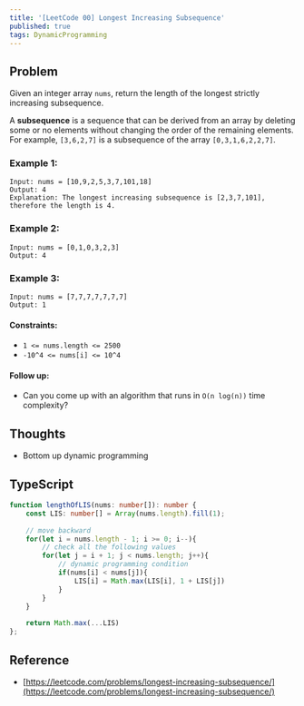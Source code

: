 ```yaml
---
title: '[LeetCode 00] Longest Increasing Subsequence'
published: true
tags: DynamicProgramming
---
```


## Problem

Given an integer array `nums`, return the length of the longest strictly
increasing subsequence.

A **subsequence** is a sequence that can be derived from an array by deleting some
or no elements without changing the order of the remaining elements. For
example, `[3,6,2,7]` is a subsequence of the array `[0,3,1,6,2,2,7]`.

### Example 1:

```
Input: nums = [10,9,2,5,3,7,101,18]
Output: 4
Explanation: The longest increasing subsequence is [2,3,7,101], therefore the length is 4.
```

### Example 2:

```
Input: nums = [0,1,0,3,2,3]
Output: 4
```

### Example 3:

```
Input: nums = [7,7,7,7,7,7,7]
Output: 1
```
 
#### Constraints:

- `1 <= nums.length <= 2500`
- `-10^4 <= nums[i] <= 10^4`
 
#### Follow up: 

- Can you come up with an algorithm that runs in `O(n log(n))` time complexity?

## Thoughts

- Bottom up dynamic programming

## TypeScript

```typescript
function lengthOfLIS(nums: number[]): number {
    const LIS: number[] = Array(nums.length).fill(1);
    
    // move backward
    for(let i = nums.length - 1; i >= 0; i--){
        // check all the following values
        for(let j = i + 1; j < nums.length; j++){
            // dynamic programming condition
            if(nums[i] < nums[j]){
                LIS[i] = Math.max(LIS[i], 1 + LIS[j])
            }
        }
    }
    
    return Math.max(...LIS)
};
```

## Reference

- [https://leetcode.com/problems/longest-increasing-subsequence/](https://leetcode.com/problems/longest-increasing-subsequence/)
